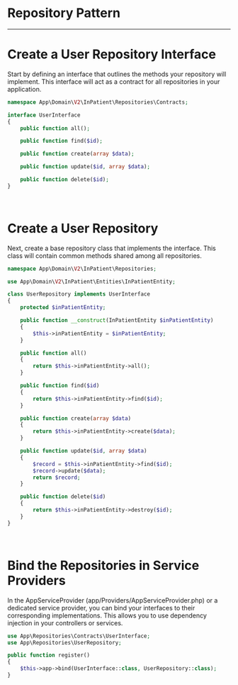 # Repository Pattern

---

# Create a User Repository Interface
Start by defining an interface that outlines the methods your repository will implement. This interface will act as a contract for all repositories in your application.

```php
namespace App\Domain\V2\InPatient\Repositories\Contracts;

interface UserInterface
{
    public function all();

    public function find($id);

    public function create(array $data);

    public function update($id, array $data);

    public function delete($id);
}
```
<br />

# Create a User Repository
Next, create a base repository class that implements the interface. This class will contain common methods shared among all repositories.
```php
namespace App\Domain\V2\InPatient\Repositories;

use App\Domain\V2\InPatient\Entities\InPatientEntity;

class UserRepository implements UserInterface
{
    protected $inPatientEntity;

    public function __construct(InPatientEntity $inPatientEntity)
    {
        $this->inPatientEntity = $inPatientEntity;
    }

    public function all()
    {
        return $this->inPatientEntity->all();
    }

    public function find($id)
    {
        return $this->inPatientEntity->find($id);
    }

    public function create(array $data)
    {
        return $this->inPatientEntity->create($data);
    }

    public function update($id, array $data)
    {
        $record = $this->inPatientEntity->find($id);
        $record->update($data);
        return $record;
    }

    public function delete($id)
    {
        return $this->inPatientEntity->destroy($id);
    }
}
```
<br />

# Bind the Repositories in Service Providers
In the AppServiceProvider (app/Providers/AppServiceProvider.php) or a dedicated service provider, you can bind your interfaces to their corresponding implementations. This allows you to use dependency injection in your controllers or services.

```php
use App\Repositories\Contracts\UserInterface;
use App\Repositories\UserRepository;

public function register()
{
    $this->app->bind(UserInterface::class, UserRepository::class);
}
```
<br />
